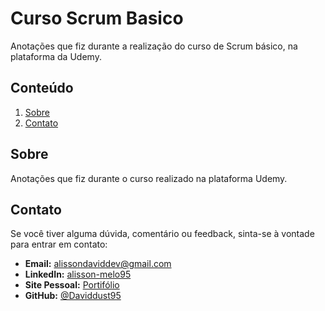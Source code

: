 # Curso Scrum Basico
<justify>
Anotações que fiz durante a realização do curso de Scrum básico, na plataforma da Udemy.
</justify>

## Conteúdo

1. [Sobre](#sobre)
3. [Contato](#contato)

## Sobre
<justify>
Anotações que fiz durante o curso realizado na plataforma Udemy.
</justify>

## Contato
Se você tiver alguma dúvida, comentário ou feedback, sinta-se à vontade para entrar em contato:

- **Email:** alissondaviddev@gmail.com
- **LinkedIn:** [alisson-melo95](https://www.linkedin.com/in/alisson-melo95/) 
- **Site Pessoal:** [Portifólio](https://alissondev.tech)
- **GitHub:** [@Daviddust95](https://github.com/Daviddust95)
